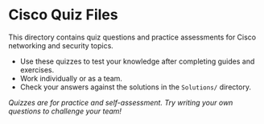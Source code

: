 # Cisco Quiz Files

This directory contains quiz questions and practice assessments for Cisco networking and security topics.

- Use these quizzes to test your knowledge after completing guides and exercises.
- Work individually or as a team.
- Check your answers against the solutions in the `Solutions/` directory.

*Quizzes are for practice and self-assessment. Try writing your own questions to challenge your team!*
